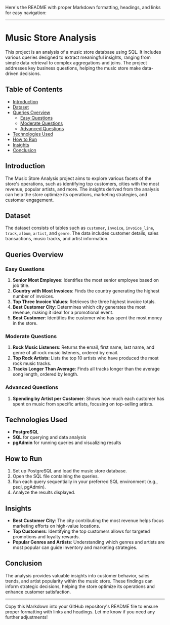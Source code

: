 Here's the README with proper Markdown formatting, headings, and links for easy navigation:

---

# Music Store Analysis

This project is an analysis of a music store database using SQL. It includes various queries designed to extract meaningful insights, ranging from simple data retrieval to complex aggregations and joins. The project addresses key business questions, helping the music store make data-driven decisions.

## Table of Contents

- [Introduction](#introduction)
- [Dataset](#dataset)
- [Queries Overview](#queries-overview)
  - [Easy Questions](#easy-questions)
  - [Moderate Questions](#moderate-questions)
  - [Advanced Questions](#advanced-questions)
- [Technologies Used](#technologies-used)
- [How to Run](#how-to-run)
- [Insights](#insights)
- [Conclusion](#conclusion)

## Introduction

The Music Store Analysis project aims to explore various facets of the store's operations, such as identifying top customers, cities with the most revenue, popular artists, and more. The insights derived from the analysis can help the store optimize its operations, marketing strategies, and customer engagement.

## Dataset

The dataset consists of tables such as `customer`, `invoice`, `invoice_line`, `track`, `album`, `artist`, and `genre`. The data includes customer details, sales transactions, music tracks, and artist information.

## Queries Overview

### Easy Questions

1. **Senior Most Employee**: Identifies the most senior employee based on job title.
2. **Country with Most Invoices**: Finds the country generating the highest number of invoices.
3. **Top Three Invoice Values**: Retrieves the three highest invoice totals.
4. **Best Customer City**: Determines which city generates the most revenue, making it ideal for a promotional event.
5. **Best Customer**: Identifies the customer who has spent the most money in the store.

### Moderate Questions

1. **Rock Music Listeners**: Returns the email, first name, last name, and genre of all rock music listeners, ordered by email.
2. **Top Rock Artists**: Lists the top 10 artists who have produced the most rock music tracks.
3. **Tracks Longer Than Average**: Finds all tracks longer than the average song length, ordered by length.

### Advanced Questions

1. **Spending by Artist per Customer**: Shows how much each customer has spent on music from specific artists, focusing on top-selling artists.

## Technologies Used

- **PostgreSQL**
- **SQL** for querying and data analysis
- **pgAdmin** for running queries and visualizing results

## How to Run

1. Set up PostgreSQL and load the music store database.
2. Open the SQL file containing the queries.
3. Run each query sequentially in your preferred SQL environment (e.g., psql, pgAdmin).
4. Analyze the results displayed.

## Insights

- **Best Customer City**: The city contributing the most revenue helps focus marketing efforts on high-value locations.
- **Top Customers**: Identifying the top customers allows for targeted promotions and loyalty rewards.
- **Popular Genres and Artists**: Understanding which genres and artists are most popular can guide inventory and marketing strategies.

## Conclusion

The analysis provides valuable insights into customer behavior, sales trends, and artist popularity within the music store. These findings can inform strategic decisions, helping the store optimize its operations and enhance customer satisfaction.

---

Copy this Markdown into your GitHub repository's README file to ensure proper formatting with links and headings. Let me know if you need any further adjustments!
